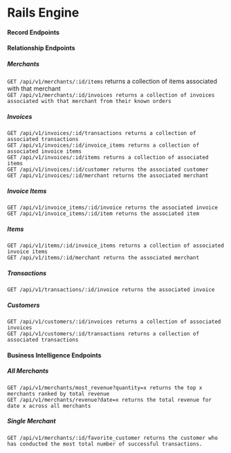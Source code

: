 # Rails Engine
#### Record Endpoints

#### Relationship Endpoints
##### Merchants
``GET /api/v1/merchants/:id/items`` returns a collection of items associated with that merchant<br>
``GET /api/v1/merchants/:id/invoices returns a collection of invoices associated with that merchant from their known orders``
##### Invoices
``GET /api/v1/invoices/:id/transactions returns a collection of associated transactions`` <br>
``GET /api/v1/invoices/:id/invoice_items returns a collection of associated invoice items``<br>
``GET /api/v1/invoices/:id/items returns a collection of associated items``<br>
``GET /api/v1/invoices/:id/customer returns the associated customer``<br>
``GET /api/v1/invoices/:id/merchant returns the associated merchant``<br>
##### Invoice Items
``GET /api/v1/invoice_items/:id/invoice returns the associated invoice``<br>
``GET /api/v1/invoice_items/:id/item returns the associated item``<br>
##### Items
``GET /api/v1/items/:id/invoice_items returns a collection of associated invoice items``<br>
``GET /api/v1/items/:id/merchant returns the associated merchant``
##### Transactions
``GET /api/v1/transactions/:id/invoice returns the associated invoice``
##### Customers
``GET /api/v1/customers/:id/invoices returns a collection of associated invoices``<br>
``GET /api/v1/customers/:id/transactions returns a collection of associated transactions``

#### Business Intelligence Endpoints
##### All Merchants
``GET /api/v1/merchants/most_revenue?quantity=x returns the top x merchants ranked by total revenue``<br>
``GET /api/v1/merchants/revenue?date=x returns the total revenue for date x across all merchants``

##### Single Merchant
``GET /api/v1/merchants/:id/favorite_customer returns the customer who has conducted the most total number of successful transactions.``
